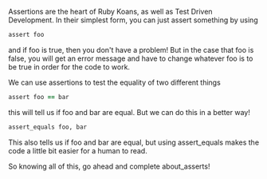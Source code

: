 Assertions are the heart of Ruby Koans, as well as Test Driven Development.
In their simplest form, you can just assert something by using 

```ruby    
assert foo
```
and if foo is true, then you don't have a problem! But in the case that foo is false, you will get an error message and have to change whatever foo is to be true in order for the code to work.

We can use assertions to test the equality of two different things
```ruby 
assert foo == bar
```
this will tell us if foo and bar are equal. But we can do this in a better way!

```ruby
assert_equals foo, bar
```

This also tells us if foo and bar are equal, but using assert_equals makes the code a little bit easier for a human to read.

So knowing all of this, go ahead and complete about_asserts!

